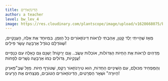 ```yaml
---
title: הַדִּינוֹזָאוֹרִים
author: a teacher
level: bw_lev_4
image: https://res.cloudinary.com/plantscope/image/upload/v1628668075/bookworm_webapp/illustrations/edjnfgaftjy.jpg
---
```

מְאָז שֶׁהָיִיתִי יֶלֶד קָטָן,
אָהַבְתִּי לִרְאוֹת דִּינוֹזָאוֹרִים כָּל הַזְּמַן.
בִּמְיוּחָד אֶת אֵלֶה, הָעֲנָקִיִים,
שֶׁגּוֹדְלָם כְּגוֹדֶל אַרְבָּעָה עָשָׂר פִּילִים!

מַדְהִים לִרְאוֹת אֶת הַחַיּוֹת הַגְּדוֹלוֹת,
אוֹכְלוֹת עֵשֶׂב.. וְגַם יְרָקוֹת!
יֶשְׁנָם גַּם כָּאֵלֶה עִם כְּנָפַיִים עֲנָקִיוֹת,
גְּדוֹלִים כְּמוֹ אַרְבָּעָה נְשָׁרִים לְפָחוֹת!

וְהַמַּפְחִיד מִכּוּלָם, עִם הַשִּׁינַיִים הַחַדוֹת,
הוּא טִירָנוֹזָאוֹר רֶקְס, שֶׁטּוֹרֵף חַיּוֹת.
מַזָּל שֶׁבְּ"פַּארְק הַיּוּרָה" וּשְׁאָר הַסְּרָטִים,
הַדִּינוֹזָאוֹרִים הַטּוֹבִים, מְנַצְחִים אֶת הָרָעִים!